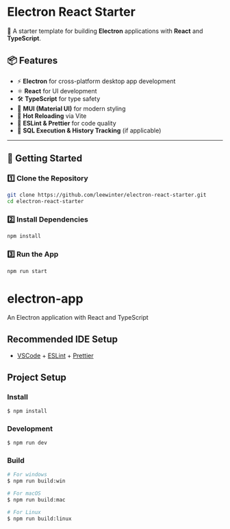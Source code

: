 # Electron React Starter

🚀 A starter template for building **Electron** applications with **React** and **TypeScript**.

## 📦 Features

- ⚡ **Electron** for cross-platform desktop app development
- ⚛ **React** for UI development
- 🛠 **TypeScript** for type safety
- 🎨 **MUI (Material UI)** for modern styling
- 🔄 **Hot Reloading** via Vite
- 📄 **ESLint & Prettier** for code quality
- 📑 **SQL Execution & History Tracking** (if applicable)

---

## 🚀 Getting Started

### 1️⃣ **Clone the Repository**

```sh
git clone https://github.com/leewinter/electron-react-starter.git
cd electron-react-starter
```

### 2️⃣ Install Dependencies

```sh
npm install
```

### 3️⃣ Run the App

```sh
npm run start
```


# electron-app

An Electron application with React and TypeScript

## Recommended IDE Setup

- [VSCode](https://code.visualstudio.com/) + [ESLint](https://marketplace.visualstudio.com/items?itemName=dbaeumer.vscode-eslint) + [Prettier](https://marketplace.visualstudio.com/items?itemName=esbenp.prettier-vscode)

## Project Setup

### Install

```bash
$ npm install
```

### Development

```bash
$ npm run dev
```

### Build

```bash
# For windows
$ npm run build:win

# For macOS
$ npm run build:mac

# For Linux
$ npm run build:linux
```
